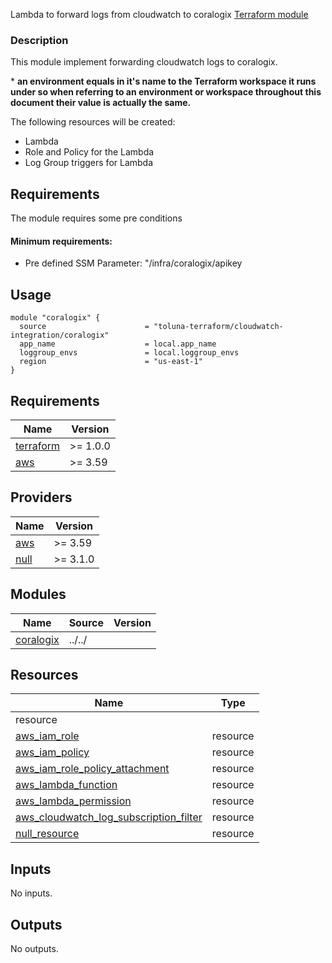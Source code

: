 Lambda to forward logs from cloudwatch to coralogix [Terraform module](https://registry.terraform.io/modules/toluna-terraform/terraform-coralogix-cloudwatch-integration/latest)

### Description
This module implement forwarding cloudwatch logs to coralogix.

\* **an environment equals in it's name to the Terraform workspace it runs under so when referring to an environment or workspace throughout this document their value is actually the same.**



The following resources will be created:
- Lambda
- Role and Policy for the Lambda
- Log Group triggers for Lambda

## Requirements
The module requires some pre conditions
#### Minimum requirements:
- Pre defined SSM Parameter: "/infra/coralogix/apikey

## Usage
```hcl
module "coralogix" {
  source                      = "toluna-terraform/cloudwatch-integration/coralogix"
  app_name                    = local.app_name
  loggroup_envs               = local.loggroup_envs
  region                      = "us-east-1"
}
```

## Requirements

| Name | Version |
|------|---------|
| <a name="requirement_terraform"></a> [terraform](#requirement\_terraform) | >= 1.0.0 |
| <a name="requirement_aws"></a> [aws](#requirement\_aws) | >= 3.59 |


## Providers

| Name | Version |
|------|---------|
| <a name="provider_aws"></a> [aws](#provider\_aws) | >= 3.59 |
| <a name="provider_null"></a> [null](#provider\_null) | >= 3.1.0 |

## Modules

| Name | Source | Version |
|------|--------|---------|
| <a name="coralogix"></a> [coralogix](#module\coralogix) | ../../ |  |

## Resources

| Name | Type |
|------|------|
resource |
| [aws_iam_role](https://registry.terraform.io/providers/hashicorp/aws/latest/docs/resources/aws_iam_role) | resource |
| [aws_iam_policy](https://registry.terraform.io/providers/hashicorp/aws/latest/docs/resources/aws_iam_policy) | resource |
| [aws_iam_role_policy_attachment](https://registry.terraform.io/providers/hashicorp/aws/latest/docs/resources/aws_iam_role_policy_attachment) | resource |
| [aws_lambda_function](https://registry.terraform.io/providers/hashicorp/aws/latest/docs/resources/aws_lambda_function) | resource |
| [aws_lambda_permission](https://registry.terraform.io/providers/hashicorp/aws/latest/docs/resources/aws_lambda_permission) | resource |
| [aws_cloudwatch_log_subscription_filter](https://registry.terraform.io/providers/hashicorp/aws/latest/docs/resources/aws_cloudwatch_log_subscription_filter) | resource |
| [null_resource](https://registry.terraform.io/providers/hashicorp/null/latest/docs/resources/resource) | resource |

## Inputs

No inputs.

## Outputs
No outputs.

